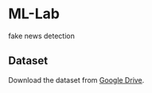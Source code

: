 # ML-Lab
fake news detection

## Dataset
Download the dataset from [Google Drive](
https://drive.google.com/drive/folders/1OiQ2Aw3HYEGPLskdH_ioYTtxYsYCc44t?usp=drive_link).
